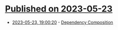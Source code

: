 # [Published on 2023-05-23](index.md)

* [2023-05-23, 19:00:20](https://lobste.rs/s/fe7w9z/dependency_composition) - [Dependency Composition](https://martinfowler.com/articles/dependency-composition.html)
